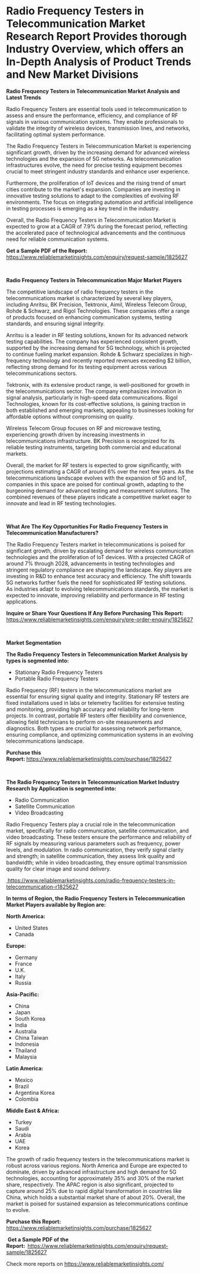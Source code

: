 <p><h1>Radio Frequency Testers in Telecommunication Market Research Report Provides thorough Industry Overview, which offers an In-Depth Analysis of Product Trends and New Market Divisions</h1></p><p><strong>Radio Frequency Testers in Telecommunication Market Analysis and Latest Trends</strong></p>
<p><p>Radio Frequency Testers are essential tools used in telecommunication to assess and ensure the performance, efficiency, and compliance of RF signals in various communication systems. They enable professionals to validate the integrity of wireless devices, transmission lines, and networks, facilitating optimal system performance.</p><p>The Radio Frequency Testers in Telecommunication Market is experiencing significant growth, driven by the increasing demand for advanced wireless technologies and the expansion of 5G networks. As telecommunication infrastructures evolve, the need for precise testing equipment becomes crucial to meet stringent industry standards and enhance user experience.</p><p>Furthermore, the proliferation of IoT devices and the rising trend of smart cities contribute to the market's expansion. Companies are investing in innovative testing solutions to adapt to the complexities of evolving RF environments. The focus on integrating automation and artificial intelligence in testing processes is emerging as a key trend in the industry.</p><p>Overall, the Radio Frequency Testers in Telecommunication Market is expected to grow at a CAGR of 7.9% during the forecast period, reflecting the accelerated pace of technological advancements and the continuous need for reliable communication systems.</p></p>
<p><strong>Get a Sample PDF of the Report:&nbsp;</strong> <a href="https://www.reliablemarketinsights.com/enquiry/request-sample/1825627?utm_campaign=2533&utm_medium=2&utm_source=Github&utm_content=ia&utm_term=27022025&utm_id=radio-frequency-testers-in-telecommunication">https://www.reliablemarketinsights.com/enquiry/request-sample/1825627</a></p>
<p>&nbsp;</p>
<p><strong>Radio Frequency Testers in Telecommunication Major Market Players</strong></p>
<p><p>The competitive landscape of radio frequency testers in the telecommunications market is characterized by several key players, including Anritsu, BK Precision, Tektronix, Aimil, Wireless Telecom Group, Rohde & Schwarz, and Rigol Technologies. These companies offer a range of products focused on enhancing communication systems, testing standards, and ensuring signal integrity.</p><p>Anritsu is a leader in RF testing solutions, known for its advanced network testing capabilities. The company has experienced consistent growth, supported by the increasing demand for 5G technology, which is projected to continue fueling market expansion. Rohde & Schwarz specializes in high-frequency technology and recently reported revenues exceeding $2 billion, reflecting strong demand for its testing equipment across various telecommunications sectors.</p><p>Tektronix, with its extensive product range, is well-positioned for growth in the telecommunications sector. The company emphasizes innovation in signal analysis, particularly in high-speed data communications. Rigol Technologies, known for its cost-effective solutions, is gaining traction in both established and emerging markets, appealing to businesses looking for affordable options without compromising on quality.</p><p>Wireless Telecom Group focuses on RF and microwave testing, experiencing growth driven by increasing investments in telecommunications infrastructure. BK Precision is recognized for its reliable testing instruments, targeting both commercial and educational markets.</p><p>Overall, the market for RF testers is expected to grow significantly, with projections estimating a CAGR of around 6% over the next few years. As the telecommunications landscape evolves with the expansion of 5G and IoT, companies in this space are poised for continual growth, adapting to the burgeoning demand for advanced testing and measurement solutions. The combined revenues of these players indicate a competitive market eager to innovate and lead in RF testing technologies.</p></p>
<p>&nbsp;</p>
<p><strong>What Are The Key Opportunities For Radio Frequency Testers in Telecommunication Manufacturers?</strong></p>
<p><p>The Radio Frequency Testers market in telecommunications is poised for significant growth, driven by escalating demand for wireless communication technologies and the proliferation of IoT devices. With a projected CAGR of around 7% through 2028, advancements in testing technologies and stringent regulatory compliance are shaping the landscape. Key players are investing in R&D to enhance test accuracy and efficiency. The shift towards 5G networks further fuels the need for sophisticated RF testing solutions. As industries adapt to evolving telecommunications standards, the market is expected to innovate, improving reliability and performance in RF testing applications.</p></p>
<p><strong>Inquire or Share Your Questions If Any Before Purchasing This Report:</strong> <a href="https://www.reliablemarketinsights.com/enquiry/pre-order-enquiry/1825627?utm_campaign=2533&utm_medium=2&utm_source=Github&utm_content=ia&utm_term=27022025&utm_id=radio-frequency-testers-in-telecommunication">https://www.reliablemarketinsights.com/enquiry/pre-order-enquiry/1825627</a></p>
<p>&nbsp;</p>
<p><strong>Market Segmentation</strong></p>
<p><strong>The Radio Frequency Testers in Telecommunication Market Analysis by types is segmented into:</strong></p>
<p><ul><li>Stationary Radio Frequency Testers</li><li>Portable Radio Frequency Testers</li></ul></p>
<p><p>Radio Frequency (RF) testers in the telecommunications market are essential for ensuring signal quality and integrity. Stationary RF testers are fixed installations used in labs or telemetry facilities for extensive testing and monitoring, providing high accuracy and reliability for long-term projects. In contrast, portable RF testers offer flexibility and convenience, allowing field technicians to perform on-site measurements and diagnostics. Both types are crucial for assessing network performance, ensuring compliance, and optimizing communication systems in an evolving telecommunications landscape.</p></p>
<p><strong>Purchase this Report:&nbsp;</strong><a href="https://www.reliablemarketinsights.com/purchase/1825627?utm_campaign=2533&utm_medium=2&utm_source=Github&utm_content=ia&utm_term=27022025&utm_id=radio-frequency-testers-in-telecommunication">https://www.reliablemarketinsights.com/purchase/1825627</a></p>
<p>&nbsp;</p>
<p><strong>The Radio Frequency Testers in Telecommunication Market Industry Research by Application is segmented into:</strong></p>
<p><ul><li>Radio Communication</li><li>Satellite Communication</li><li>Video Broadcasting</li></ul></p>
<p><p>Radio Frequency Testers play a crucial role in the telecommunication market, specifically for radio communication, satellite communication, and video broadcasting. These testers ensure the performance and reliability of RF signals by measuring various parameters such as frequency, power levels, and modulation. In radio communication, they verify signal clarity and strength; in satellite communication, they assess link quality and bandwidth; while in video broadcasting, they ensure optimal transmission quality for clear image and sound delivery.</p></p>
<p><a href="https://www.reliablemarketinsights.com/radio-frequency-testers-in-telecommunication-r1825627?utm_campaign=2533&utm_medium=2&utm_source=Github&utm_content=ia&utm_term=27022025&utm_id=radio-frequency-testers-in-telecommunication">&nbsp;https://www.reliablemarketinsights.com/radio-frequency-testers-in-telecommunication-r1825627</a></p>
<p><strong>In terms of Region, the Radio Frequency Testers in Telecommunication Market Players available by Region are:</strong></p>
<p>
    <p> <strong> North America: </strong>
        <ul>
            <li>United States</li>
            <li>Canada</li>
        </ul>
        </p> 
    <p> <strong> Europe: </strong>
        <ul>
            <li>Germany</li>
            <li>France</li>
            <li>U.K.</li>
            <li>Italy</li>
            <li>Russia</li>
        </ul>
        </p> 
    <p> <strong> Asia-Pacific: </strong>
        <ul>
            <li>China</li>
            <li>Japan</li>
            <li>South Korea</li>
            <li>India</li>
            <li>Australia</li>
            <li>China Taiwan</li>
            <li>Indonesia</li>
            <li>Thailand</li>
            <li>Malaysia</li>
        </ul>
        </p> 
    <p> <strong> Latin America: </strong>
        <ul>
            <li>Mexico</li>
            <li>Brazil</li>
            <li>Argentina Korea</li>
            <li>Colombia</li>
        </ul>
        </p> 
    <p> <strong> Middle East & Africa: </strong>
        <ul>
            <li>Turkey</li>
            <li>Saudi</li>
            <li>Arabia</li>
            <li>UAE</li>
            <li>Korea</li>
        </ul>
    </p>
    </p>
<p><p>The growth of radio frequency testers in the telecommunications market is robust across various regions. North America and Europe are expected to dominate, driven by advanced infrastructure and high demand for 5G technologies, accounting for approximately 35% and 30% of the market share, respectively. The APAC region is also significant, projected to capture around 25% due to rapid digital transformation in countries like China, which holds a substantial market share of about 20%. Overall, the market is poised for sustained expansion as telecommunications continue to evolve.</p></p>
<p><strong>Purchase this Report: </strong><a href="https://www.reliablemarketinsights.com/purchase/1825627?utm_campaign=2533&utm_medium=2&utm_source=Github&utm_content=ia&utm_term=27022025&utm_id=radio-frequency-testers-in-telecommunication">https://www.reliablemarketinsights.com/purchase/1825627</a></p>
<p>&nbsp;<strong>Get a Sample PDF of the Report:&nbsp;&nbsp;</strong><a href="https://www.reliablemarketinsights.com/enquiry/request-sample/1825627?utm_campaign=2533&utm_medium=2&utm_source=Github&utm_content=ia&utm_term=27022025&utm_id=radio-frequency-testers-in-telecommunication">https://www.reliablemarketinsights.com/enquiry/request-sample/1825627</a></p>
<p><strong></strong></p>
<p>Check more reports on <a href="https://www.reliablemarketinsights.com/?utm_campaign=2533&utm_medium=2&utm_source=Github&utm_content=ia&utm_term=27022025&utm_id=radio-frequency-testers-in-telecommunication">https://www.reliablemarketinsights.com/</a></p>